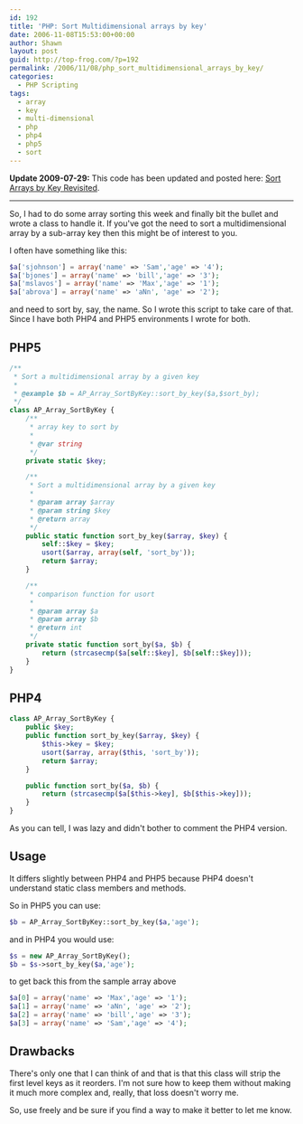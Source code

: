 ```yaml
---
id: 192
title: 'PHP: Sort Multidimensional arrays by key'
date: 2006-11-08T15:53:00+00:00
author: Shawn
layout: post
guid: http://top-frog.com/?p=192
permalink: /2006/11/08/php_sort_multidimensional_arrays_by_key/
categories:
  - PHP Scripting
tags:
  - array
  - key
  - multi-dimensional
  - php
  - php4
  - php5
  - sort
---
```

**Update 2009-07-29:** This code has been updated and posted here: [Sort Arrays by Key Revisited](http://top-frog.com/2009/07/29/sort-arrays-by-key-revisited/).

* * *

So, I had to do some array sorting this week and finally bit the bullet and wrote a class to handle it. If you've got the need to sort a multidimensional array by a sub-array key then this might be of interest to you.

<!--more-->

I often have something like this:

``` php
$a['sjohnson'] = array('name' => 'Sam','age' => '4');
$a['bjones'] = array('name' => 'bill','age' => '3');
$a['mslavos'] = array('name' => 'Max','age' => '1');
$a['abrova'] = array('name' => 'aNn', 'age' => '2');
```

and need to sort by, say, the name. So I wrote this script to take care of that. Since I have both PHP4 and PHP5 environments I wrote for both.

## PHP5

``` php
/**
 * Sort a multidimensional array by a given key
 *
 * @example $b = AP_Array_SortByKey::sort_by_key($a,$sort_by);
 */
class AP_Array_SortByKey {
    /**
     * array key to sort by
     *
     * @var string
     */
    private static $key;

    /**
     * Sort a multidimensional array by a given key
     *
     * @param array $array
     * @param string $key
     * @return array
     */
    public static function sort_by_key($array, $key) {
        self::$key = $key;
        usort($array, array(self, 'sort_by'));
        return $array;
    }

    /**
     * comparison function for usort
     *
     * @param array $a
     * @param array $b
     * @return int
     */
    private static function sort_by($a, $b) {
        return (strcasecmp($a[self::$key], $b[self::$key]));
    }
}
```

## PHP4

``` php
class AP_Array_SortByKey {
    public $key;
    public function sort_by_key($array, $key) {
        $this->key = $key;
        usort($array, array($this, 'sort_by'));
        return $array;
    }

    public function sort_by($a, $b) {
        return (strcasecmp($a[$this->key], $b[$this->key]));
    }
}
```

As you can tell, I was lazy and didn't bother to comment the PHP4 version.

## Usage

It differs slightly between PHP4 and PHP5 because PHP4 doesn't understand static class members and methods.

So in PHP5 you can use:

``` php
$b = AP_Array_SortByKey::sort_by_key($a,'age');
```

and in PHP4 you would use:

``` php
$s = new AP_Array_SortByKey();
$b = $s->sort_by_key($a,'age');
```

to get back this from the sample array above

``` php
$a[0] = array('name' => 'Max','age' => '1'); 
$a[1] = array('name' => 'aNn', 'age' => '2');
$a[2] = array('name' => 'bill','age' => '3');
$a[3] = array('name' => 'Sam','age' => '4');
```

## Drawbacks

There's only one that I can think of and that is that this class will strip the first level keys as it reorders. I'm not sure how to keep them without making it much more complex and, really, that loss doesn't worry me.

So, use freely and be sure if you find a way to make it better to let me know.
